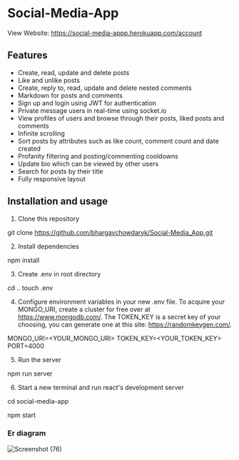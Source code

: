 # Social-Media-App

View Website: https://social-media-appp.herokuapp.com/account
## Features
- Create, read, update and delete posts
- Like and unlike posts
- Create, reply to, read, update and delete nested comments
- Markdown for posts and comments
- Sign up and login using JWT for authentication
- Private message users in real-time using socket.io
- View profiles of users and browse through their posts, liked posts and comments
- Infinite scrolling 
- Sort posts by attributes such as like count, comment count and date created
- Profanity filtering and posting/commenting cooldowns
- Update bio which can be viewed by other users
- Search for posts by their title
- Fully responsive layout

## Installation and usage
1) Clone this repository  

git clone https://github.com/bhargavchowdaryk/Social-Media_App.git

2) Install dependencies  
 
npm install


3) Create .env in root directory

cd ..
touch .env

4) Configure environment variables in your new .env file. To acquire your MONGO_URI, create a cluster for free over at https://www.mongodb.com/. The TOKEN_KEY is a secret key of your choosing, you can generate one at this site: https://randomkeygen.com/.

MONGO_URI=<YOUR_MONGO_URI> 
TOKEN_KEY=<YOUR_TOKEN_KEY>
PORT=4000

5) Run the server

npm run server

6) Start a new terminal and run react's development server

cd social-media-app

npm start
### Er diagram



![Screenshot (76)](https://user-images.githubusercontent.com/104010340/178090385-0ff19b16-2cab-4889-8357-e6bfb359310c.png)

